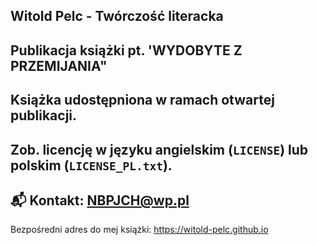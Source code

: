 Witold Pelc - Twórczość literacka
---
Publikacja książki pt. 'WYDOBYTE Z PRZEMIJANIA"
---
Książka udostępniona w ramach otwartej publikacji. 
---
Zob. licencję w języku angielskim (`LICENSE`) lub polskim (`LICENSE_PL.txt`).
---
📬 Kontakt:  NBPJCH@wp.pl
---
Bezpośredni adres do mej książki:  https://witold-pelc.github.io
